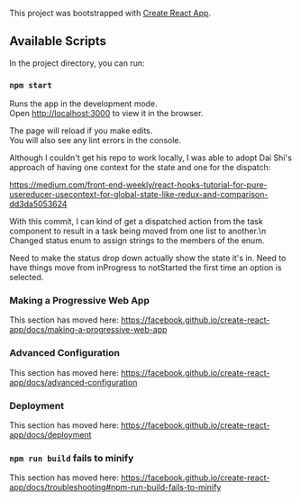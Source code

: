 This project was bootstrapped with [Create React App](https://github.com/facebook/create-react-app).

## Available Scripts

In the project directory, you can run:

### `npm start`

Runs the app in the development mode.<br>
Open [http://localhost:3000](http://localhost:3000) to view it in the browser.

The page will reload if you make edits.<br>
You will also see any lint errors in the console.

Although I couldn't get his repo to work locally, I was able to adopt Dai Shi's approach of
having one context for the state and one for the dispatch:

https://medium.com/front-end-weekly/react-hooks-tutorial-for-pure-usereducer-usecontext-for-global-state-like-redux-and-comparison-dd3da5053624

With this commit, I can kind of get a dispatched action from the task component to result in a task being moved from one list to another.\n Changed status enum to assign strings to the members of the enum. 

Need to make the status drop down actually show the state it's in.
Need to have things move from inProgress to notStarted the first time an option is selected.

### Making a Progressive Web App

This section has moved here: https://facebook.github.io/create-react-app/docs/making-a-progressive-web-app

### Advanced Configuration

This section has moved here: https://facebook.github.io/create-react-app/docs/advanced-configuration

### Deployment

This section has moved here: https://facebook.github.io/create-react-app/docs/deployment

### `npm run build` fails to minify

This section has moved here: https://facebook.github.io/create-react-app/docs/troubleshooting#npm-run-build-fails-to-minify
